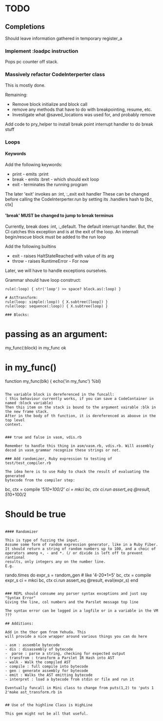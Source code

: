 # TODO

## Completions

Should leave information gathered in temporary register_a

### Implement :loadpc instruction

Pops pc counter off stack.

### Massively refactor CodeInterperter class

This is mostly done.

Remaining:

- Remove block initialize and block call
- remove any methods that have to do with breakpointing, resume, etc.
- Investigate what @saved_locations was used for, and probably remove


Add code to pry_helper to install break point interrupt handler to do break stuff


### Loops

#### Keywords

Add the following keywords:

- print - emits :print
- break - emits :bret - which should exit loop
- exit - terminates the running program 

The later 'exit'  invokes an :int, :_exit exit handler
These can be changed before calling the CodeInterperter.run by
setting its .handlers hash to [bc, ctx]

#### 'break' MUST be changed to jump to break terminus

Currently, break does :int, :_default. The default interrupt handler.
But, the CI catches this exception and is at the exit of the loop.
An internall begin/rescue block must be added to the run loop


Add the following builtins

- exit - raises HaltStateReached with value of its arg
- throw - raises RuntimeError - For now

Later, we will have to handle exceptions ourselves.


Grammar should have loop construct:

```
rule(:loop) { str('loop') >> space? block.as(:loop) }
```

```
# AstTransform:
rule(loop: simple(:loop)) { X.subtree([loop]) }
rule(loop: sequence(:loop)) { X.subtree(loop) }

### Blocks:

```
# passing as an argument:
my_func(:block)
in my_func
ok

# in my_func()
function my_func(blk) {
  echo('in my_func')
%bl}
```

The variable block is dereferenced in the funcall: 
( this behaviour currently works, if you can save a CodeContainer in named :block variable)
Then this item on the stack is bound to the argument vairable :blk in 
the new frame stack.
After in the body of th function, it is dereferenced as aboove in the top level
context.


### true and false in vasm, vdis.rb

Remember to handle this thing in asm/vasm.rb, vdis.rb. Will assembly decod in vasm_grammar recognize these strings or not.

### Add randomizer, Ruby expression to testing of test/test_compiler.rb

The idea here is to use Ruby to chack the result of evaluating the generated
bytecode from the compiler step:

```
bc, ctx = compile '5*10+100/2'
ci = mkci bc, ctx
ci.run
assert_eq @result, 5*10+100/2
# Should be true
```

#### Randomizer

This is type of fuzzing the input.
Assume some form of random expression generator, like in a Ruby Fiber.
It should return a string of random numbers up to 100, and a choic of operators among +, - and *. (/ or divide is left off to prevent rantional
results, only integers any on the number line.
E.g.

```
rando.times do
  expr_s = random_gen # like '4-20*1+5'
bc, ctx = compile expr_s
ci = mkci bc, ctx
  ci.run
  assert_eq @result, eval(expr_s)
end
```

### REPL should consume any parser syntax exceptions and just say "Syntax Error"
Giving the line, col numbers and the Parslet message top line

The syntax error can be logged in a logfile or in a variable in the VM ???

## Additions:

Add in the thor gem from Yehuda. This
will provide a nice wrapper around various things you can do here

- asm : assemble bytecode
- dis : disassembly of bytecode
-  parse : parse a string, checking for expected output
- transfrom : transform a Parslet IR Hash into AST
- walk - Walk the compiled AST
- compile : full compile into bytecode
- gen : generate assembly for bytecode
- emit : Walks the AST emitting bytecode
- interpret : load a bytecode from stdin or file and run it

Eventually funcall in Mini class to change from puts(1,2) to 'puts 1 2'make ast_transform.rb in


## Use of the highline Class is HighLine

This gem might not be all that useful.